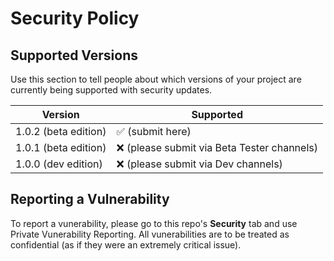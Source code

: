 # Security Policy

## Supported Versions

Use this section to tell people about which versions of your project are
currently being supported with security updates.

| Version | Supported          |
| ------- | ------------------ |
| 1.0.2  (beta edition) | :white_check_mark: (submit here) |
| 1.0.1 (beta edition)  | :x: (please submit via Beta Tester channels) |
| 1.0.0 (dev edition)   | :x: (please submit via Dev channels) |


## Reporting a Vulnerability

To report a vunerability, please go to this repo's **Security** tab and use Private Vunerability Reporting.
All vunerabilities are to be treated as confidential (as if they were an extremely critical issue).
